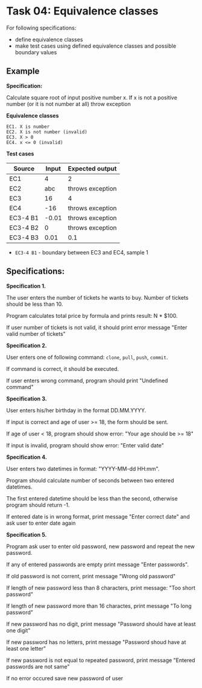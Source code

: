 Task 04: Equivalence classes
=======================

For following specifications:
- define equivalence classes
- make test cases using defined equivalence classes and possible boundary values

Example
-------
**Specification:**

Calculate square root of input positive number x. If x is not a positive number (or it is not number at all) throw exception

**Equivalence classes**
```
EC1. X is number
EC2. X is not number (invalid)
EC3. X > 0 
EC4. x <= 0 (invalid)
```

**Test cases**

Source  | Input    | Expected output
--------| ---------|---------------
EC1     | 4        | 2
EC2     | abc      | throws exception
EC3     | 16       | 4
EC4     | -16      | throws exception
EC3-4 B1 | -0.01   | throws exception  
EC3-4 B2 | 0       | throws exception  
EC3-4 B3 | 0.01    | 0.1

* `EC3-4 B1` - boundary between EC3 and EC4, sample 1


Specifications:
---------------

**Specification 1.** 

The user enters the number of tickets he wants to buy. Number of tickets should be less than 10. 

Program calculates total price by formula and prints result: N * $100. 

If user number of tickets is not valid, it should print error message "Enter valid number of tickets"

**Specification 2.** 

User enters one of following command: `clone`, `pull`, `push`, `commit`. 

If command is correct, it should be executed. 

If user enters wrong command, program should print "Undefined command"

**Specification 3.** 

User enters his/her birthday in the format DD.MM.YYYY. 

If input is correct and age of user >= 18, the form should be sent.

If age of user < 18, program should show error: "Your age should be >= 18"

If input is invalid, program should show error: "Enter valid date"

**Specification 4.** 

User enters two datetimes in format: "YYYY-MM-dd HH:mm". 

Program should calculate number of seconds between two entered datetimes. 

The first entered datetime should be less than the second, otherwise program should return -1.

If entered date is in wrong format, print message "Enter correct date" and ask user to enter date again

**Specification 5.** 

Program ask user to enter old password, new password and repeat the new password. 

If any of entered passwords are empty print message "Enter passwords".

If old password is not corrent, print message "Wrong old password"

If length of new password less than 8 characters, print message: "Too short password"

If length of new password more than 16 charactes, print message "To long password"

If new password has no digit, print message "Password should have at least one digit"

If new password has no letters, print message "Password shoud have at least one letter"

If new password is not equal to repeated password, print message "Entered passwords are not same"

If no error occured save new password of user
